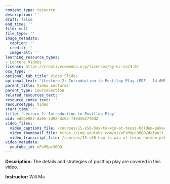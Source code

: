 ```yaml
---
content_type: resource
description: ''
draft: false
end_time: ''
file: null
file_type: ''
image_metadata:
  caption: ''
  credit: ''
  image-alt: ''
learning_resource_types:
- Lecture Videos
license: https://creativecommons.org/licenses/by-nc-sa/4.0/
ocw_type: ''
optional_tab_title: Video Slides
optional_text: '[Lecture 2: Introduction to Postflop Play (PDF - 14.6MB)](/ans7870/15/15.S50/IAP16/MIT15_S50IAP16_L2.pdf)'
parent_title: Video Lectures
parent_type: CourseSection
related_resources_text: ''
resource_index_text: ''
resourcetype: Video
start_time: ''
title: 'Lecture 2: Introduction to Postflop Play'
uid: ed5be987-da05-3d92-dc03-f40d5627f0d2
video_files:
  video_captions_file: /courses/15-s50-how-to-win-at-texas-holdem-poker-january-iap-2016/c7dce83d5dba5dc994662e273229db68_uFsM8pc36QQ.vtt
  video_thumbnail_file: https://img.youtube.com/vi/uFsM8pc36QQ/default.jpg
  video_transcript_file: /courses/15-s50-how-to-win-at-texas-holdem-poker-january-iap-2016/98a7f135b0794feacd5aeffdd4c8b133_uFsM8pc36QQ.pdf
video_metadata:
  youtube_id: uFsM8pc36QQ
---
```


**Description:** The details and strategies of postflop play are covered in this video.

**Instructor:** Will Ma

